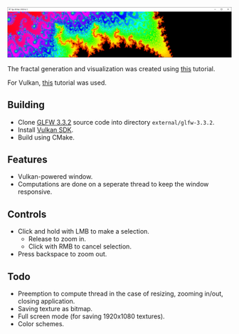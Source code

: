 ![alt text](example.png?raw=true)

The fractal generation and visualization was created using [this](https://www.codingame.com/playgrounds/2358/how-to-plot-the-mandelbrot-set/mandelbrot-set) tutorial.

For Vulkan, [this](https://vulkan-tutorial.com/) tutorial was used.

## Building
* Clone [GLFW 3.3.2](https://github.com/glfw/glfw/releases/tag/3.3.2) source code into directory `external/glfw-3.3.2`.
* Install [Vulkan SDK](https://www.lunarg.com/vulkan-sdk/).
* Build using CMake.

## Features
* Vulkan-powered window.
* Computations are done on a seperate thread to keep the window responsive.

## Controls
* Click and hold with LMB to make a selection.
    * Release to zoom in.
    * Click with RMB to cancel selection.
* Press backspace to zoom out.

## Todo
* Preemption to compute thread in the case of resizing, zooming in/out, closing application.
* Saving texture as bitmap.
* Full screen mode (for saving 1920x1080 textures).
* Color schemes.
